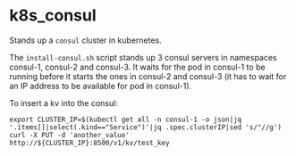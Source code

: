 # k8s_consul

Stands up a `consul` cluster in kubernetes.

The `install-consul.sh` script stands up 3 consul servers in namespaces consul-1, consul-2 and consul-3. It waits for the pod in consul-1 to be running before it starts the ones in consul-2 and consul-3 (it has to wait for an IP address to be available for pod in consul-1).

To insert a kv into the consul:

	export CLUSTER_IP=$(kubectl get all -n consul-1 -o json|jq '.items[]|select(.kind=="Service")'|jq .spec.clusterIP|sed 's/"//g')
	curl -X PUT -d 'another_value' http://${CLUSTER_IP}:8500/v1/kv/test_key
